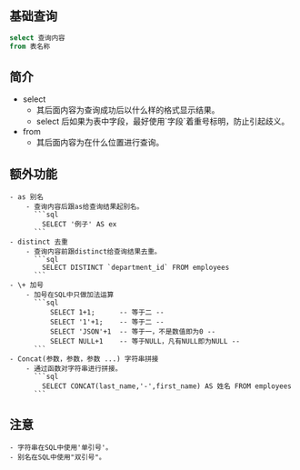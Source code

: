 ## 基础查询
```sql
select 查询内容
from 表名称
```
## 简介
- select 
    - 其后面内容为查询成功后以什么样的格式显示结果。
    - select 后如果为表中字段，最好使用\`字段\`着重号标明，防止引起歧义。
- from
    - 其后面内容为在什么位置进行查询。
    
    
## 额外功能
    - as 别名
        - 查询内容后跟as给查询结果起别名。
          ```sql
            SELECT '例子' AS ex
          ```
    - distinct 去重
        - 查询内容前跟distinct给查询结果去重。
          ```sql 
            SELECT DISTINCT `department_id` FROM employees
          ```
    - \+ 加号
        - 加号在SQL中只做加法运算
          ```sql
              SELECT 1+1;      -- 等于二 --
              SELECT '1'+1;    -- 等于二 --
              SELECT 'JSON'+1  -- 等于一，不是数值即为0 -- 
              SELECT NULL+1    -- 等于NULL，凡有NULL即为NULL --
          ```
    - Concat(参数，参数，参数 ...) 字符串拼接
        - 通过函数对字符串进行拼接。
          ```sql
            SELECT CONCAT(last_name,'-',first_name) AS 姓名 FROM employees
          ```
## 注意
    - 字符串在SQL中使用'单引号'。
    - 别名在SQL中使用"双引号"。